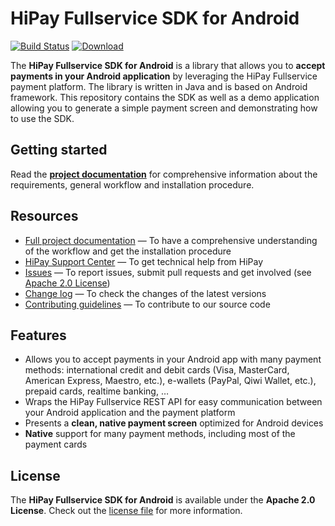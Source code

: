 # HiPay Fullservice SDK for Android

[![Build Status](https://circleci.com/gh/hipay/hipay-fullservice-sdk-android/tree/master.svg?style=shield)](https://circleci.com/gh/hipay/hipay-fullservice-sdk-ios/tree/master) [ ![Download](https://api.bintray.com/packages/nfillion21/maven/hipayfullservice/images/download.svg) ](https://bintray.com/nfillion21/maven/hipayfullservice/_latestVersion)

The **HiPay Fullservice SDK for Android** is a library that allows you to **accept payments in your Android application** by leveraging the HiPay Fullservice payment platform. The library is written in Java and is based on Android framework. This repository contains the SDK as well as a demo application allowing you to generate a simple payment screen and demonstrating how to use the SDK.

## Getting started

Read the **[project documentation][doc-home]** for comprehensive information about the requirements, general workflow and installation procedure.

## Resources
- [Full project documentation][doc-home] — To have a comprehensive understanding of the workflow and get the installation procedure
- [HiPay Support Center][hipay-help] — To get technical help from HiPay
- [Issues][project-issues] — To report issues, submit pull requests and get involved (see [Apache 2.0 License][project-license])
- [Change log][project-changelog] — To check the changes of the latest versions
- [Contributing guidelines][project-contributing] — To contribute to our source code

## Features

- Allows you to accept payments in your Android app with many payment methods: international credit and debit cards (Visa, MasterCard, American Express, Maestro, etc.), e-wallets (PayPal, Qiwi Wallet, etc.), prepaid cards, realtime banking, …
- Wraps the HiPay Fullservice REST API for easy communication between your Android application and the payment platform
- Presents a **clean, native payment screen** optimized for Android devices
- **Native** support for many payment methods, including most of the payment cards

## License

The **HiPay Fullservice SDK for Android** is available under the **Apache 2.0 License**. Check out the [license file][project-license] for more information.

[doc-home]: https://developer.hipay.com/doc/hipay-fullservice-sdk-android/

[hipay-help]: http://help.hipay.com

[project-issues]: https://github.com/hipay/hipay-fullservice-sdk-android/issues

[project-license]: LICENSE.md
[project-changelog]: CHANGELOG.md
[project-contributing]: CONTRIBUTING.md
